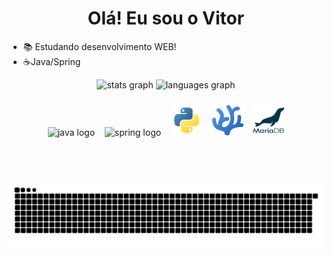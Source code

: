 
<div align="center">
  
  # Olá! Eu sou o Vitor  
</div>

<div align="left">
  
  - 📚 Estudando desenvolvimento WEB!
  - ☕Java/Spring
</div>

<div align="center">
  <img src="https://github-readme-stats.vercel.app/api?username=oliveir4-vitor&hide_title=false&hide_rank=false&show_icons=true&include_all_commits=true&count_private=true&disable_animations=false&theme=dracula&locale=pt-br&hide_border=false" height="150" alt="stats graph"  />
  <img src="https://github-readme-stats.vercel.app/api/top-langs?username=oliveir4-vitor&locale=pt-br&hide_title=false&layout=compact&card_width=320&langs_count=5&theme=dracula&hide_border=false" height="150" alt="languages graph"  />
</div>

###
<div align="center">
  <img src="https://cdn.jsdelivr.net/gh/devicons/devicon/icons/java/java-original.svg" height="50" alt="java logo" />
  <span>&nbsp;&nbsp;</span>
  <img src="https://cdn.jsdelivr.net/gh/devicons/devicon/icons/spring/spring-original.svg" height="50" alt="spring logo" />
  <span>&nbsp;&nbsp;</span>
  <img src="https://github.com/devicons/devicon/blob/v2.17.0/icons/python/python-original.svg" height="50" alt="python logo" />
  <span>&nbsp;&nbsp;</span>
  <img src="https://github.com/devicons/devicon/blob/v2.17.0/icons/vscodium/vscodium-original.svg" height="50" alt="python logo" />
  <span>&nbsp;&nbsp;</span>
  <img src="https://github.com/devicons/devicon/blob/v2.17.0/icons/mariadb/mariadb-original-wordmark.svg" height="50" alt="python logo" />
</div>

#

<div align="center">
  <br clear="both">
  
  ![snake animation](https://github.com/oliveir4-vitor/oliveir4-vitor/blob/output/snake.svg)
</div>

###

